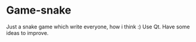 # Game-snake
Just a snake game which write everyone, how i think :) Use Qt. Have some ideas to improve.

